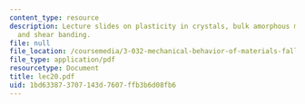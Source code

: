 ```yaml
---
content_type: resource
description: Lecture slides on plasticity in crystals, bulk amorphous metals, yielding,
  and shear banding.
file: null
file_location: /coursemedia/3-032-mechanical-behavior-of-materials-fall-2007/1bd633873707143d7607ffb3b6d08fb6_lec20.pdf
file_type: application/pdf
resourcetype: Document
title: lec20.pdf
uid: 1bd63387-3707-143d-7607-ffb3b6d08fb6
---
```

